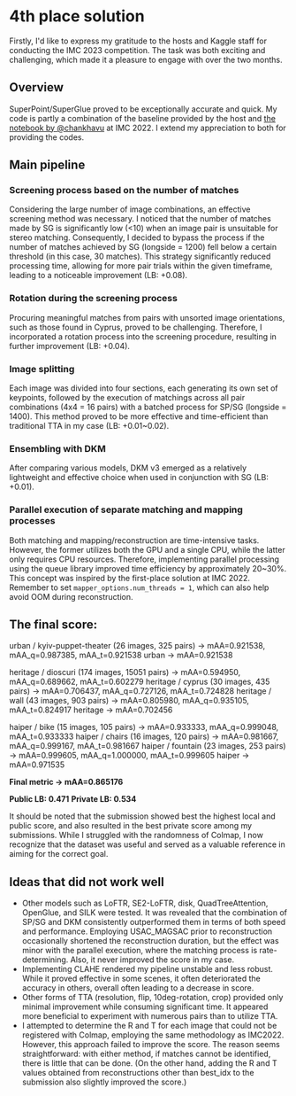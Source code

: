 # 4th place solution

Firstly, I'd like to express my gratitude to the hosts and Kaggle staff for conducting the IMC 2023 competition. The task was both exciting and challenging, which made it a pleasure to engage with over the two months.

## Overview

SuperPoint/SuperGlue proved to be exceptionally accurate and quick.
My code is partly a combination of the baseline provided by the host and [the notebook by ](https://www.kaggle.com/code/chankhavu/loftr-superglue-dkm-with-inspiration)[@chankhavu](https://www.kaggle.com/chankhavu) at IMC 2022. I extend my appreciation to both for providing the codes.

## Main pipeline

### Screening process based on the number of matches

Considering the large number of image combinations, an effective screening method was necessary. I noticed that the number of matches made by SG is significantly low (<10) when an image pair is unsuitable for stereo matching. Consequently, I decided to bypass the process if the number of matches achieved by SG (longside = 1200) fell below a certain threshold (in this case, 30 matches). This strategy significantly reduced processing time, allowing for more pair trials within the given timeframe, leading to a noticeable improvement (LB: +0.08).

### Rotation during the screening process

Procuring meaningful matches from pairs with unsorted image orientations, such as those found in Cyprus, proved to be challenging. Therefore, I incorporated a rotation process into the screening procedure, resulting in further improvement (LB: +0.04).

### Image splitting

Each image was divided into four sections, each generating its own set of keypoints, followed by the execution of matchings across all pair combinations (4x4 = 16 pairs) with a batched process for SP/SG (longside = 1400). This method proved to be more effective and time-efficient than traditional TTA in my case (LB: +0.01~0.02).

### Ensembling with DKM

After comparing various models, DKM v3 emerged as a relatively lightweight and effective choice when used in conjunction with SG (LB: +0.01).

### Parallel execution of separate matching and mapping processes

Both matching and mapping/reconstruction are time-intensive tasks. However, the former utilizes both the GPU and a single CPU, while the latter only requires CPU resources. Therefore, implementing parallel processing using the queue library improved time efficiency by approximately 20~30%. This concept was inspired by the first-place solution at IMC 2022.
Remember to set `mapper_options.num_threads = 1`, which can also help avoid OOM during reconstruction.

## The final score:

urban / kyiv-puppet-theater (26 images, 325 pairs) -> mAA=0.921538, mAA_q=0.987385, mAA_t=0.921538
urban -> mAA=0.921538

heritage / dioscuri (174 images, 15051 pairs) -> mAA=0.594950, mAA_q=0.689662, mAA_t=0.602279
heritage / cyprus (30 images, 435 pairs) -> mAA=0.706437, mAA_q=0.727126, mAA_t=0.724828
heritage / wall (43 images, 903 pairs) -> mAA=0.805980, mAA_q=0.935105, mAA_t=0.824917
heritage -> mAA=0.702456

haiper / bike (15 images, 105 pairs) -> mAA=0.933333, mAA_q=0.999048, mAA_t=0.933333
haiper / chairs (16 images, 120 pairs) -> mAA=0.981667, mAA_q=0.999167, mAA_t=0.981667
haiper / fountain (23 images, 253 pairs) -> mAA=0.999605, mAA_q=1.000000, mAA_t=0.999605
haiper -> mAA=0.971535

**Final metric -> mAA=0.865176**

**Public LB: 0.471**
**Private LB: 0.534**

It should be noted that the submission showed best the highest local and public score, and also resulted in the best private score among my submissions. While I struggled with the randomness of Colmap, I now recognize that the dataset was useful and served as a valuable reference in aiming for the correct goal.

## Ideas that did not work well

- Other models such as LoFTR, SE2-LoFTR, disk, QuadTreeAttention, OpenGlue, and SILK were tested. It was revealed that the combination of SP/SG and DKM consistently outperformed them in terms of both speed and performance.
  Employing USAC_MAGSAC prior to reconstruction occasionally shortened the reconstruction duration, but the effect was minor with the parallel execution, where the matching process is rate-determining. Also, it never improved the score in my case.
- Implementing CLAHE rendered my pipeline unstable and less robust. While it proved effective in some scenes, it often deteriorated the accuracy in others, overall often leading to a decrease in score.
- Other forms of TTA (resolution, flip, 10deg-rotation, crop) provided only minimal improvement while consuming significant time. It appeared more beneficial to experiment with numerous pairs than to utilize TTA.
- I attempted to determine the R and T for each image that could not be registered with Colmap, employing the same methodology as IMC2022. However, this approach failed to improve the score. The reason seems straightforward: with either method, if matches cannot be identified, there is little that can be done. (On the other hand, adding the R and T values obtained from reconstructions other than best_idx to the submission also slightly improved the score.)
